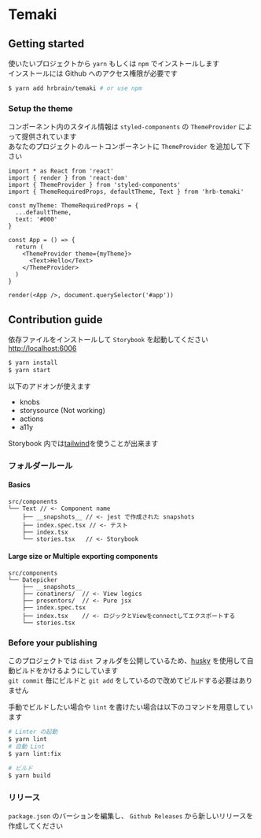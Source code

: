 Temaki
===

## Getting started 

使いたいプロジェクトから `yarn` もしくは `npm` でインストールします   
インストールには Github へのアクセス権限が必要です

```bash
$ yarn add hrbrain/temaki # or use npm
```

### Setup the theme

コンポーネント内のスタイル情報は `styled-components` の `ThemeProvider` によって提供されています   
あなたのプロジェクトのルートコンポーネントに `ThemeProvider` を追加して下さい

```tsx
import * as React from 'react'
import { render } from 'react-dom'
import { ThemeProvider } from 'styled-components'
import { ThemeRequiredProps, defaultTheme, Text } from 'hrb-temaki'

const myTheme: ThemeRequiredProps = {
  ...defaultTheme,
  text: '#000'
}

const App = () => {
  return (
    <ThemeProvider theme={myTheme}>
      <Text>Hello</Text>
    </ThemeProvider>
  )
}

render(<App />, document.querySelector('#app'))
```

## Contribution guide

依存ファイルをインストールして `Storybook` を起動してください [http://localhost:6006](http://localhost:6006)

```bash
$ yarn install
$ yarn start 
```

以下のアドオンが使えます
- knobs
- storysource (Not working)
- actions
- a11y

Storybook 内では[tailwind](https://tailwindcss.com)を使うことが出来ます   

### フォルダールール 
#### Basics
```
src/components
└── Text // <- Component name
    ├── __snapshots__ // <- jest で作成された snapshots 
    ├── index.spec.tsx // <- テスト 
    ├── index.tsx             
    └── stories.tsx   // <- Storybook 
```

#### Large size or Multiple exporting components
```
src/components
└── Datepicker
    ├── __snapshots__ 
    ├── conatiners/  // <- View logics 
    ├── presentors/  // <- Pure jsx
    ├── index.spec.tsx 
    ├── index.tsx    // <- ロジックとViewをconnectしてエクスポートする 
    └── stories.tsx
```

### Before your publishing

このプロジェクトでは `dist` フォルダを公開しているため、[husky](https://github.com/typicode/husky) を使用して自動ビルドをかけるようにしています   
`git commit` 毎にビルドと `git add` をしているので改めてビルドする必要はありません   

手動でビルドしたい場合や `lint` を書けたい場合は以下のコマンドを用意しています

```bash
# Linter の起動
$ yarn lint
# 自動 Lint
$ yarn lint:fix

# ビルド
$ yarn build
```

### リリース

`package.json` のバーションを編集し、 `Github Releases` から新しいリリースを作成してください
